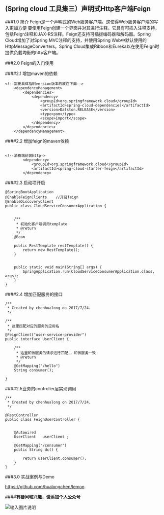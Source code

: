 ## (Spring cloud 工具集三）声明式Http客户端Feign

###1.0 简介
Feign是一个声明式的Web服务客户端。这使得Web服务客户端的写入更加方便 要使用Feign创建一个界面并对其进行注释。它具有可插入注释支持，包括Feign注释和JAX-RS注释。Feign还支持可插拔编码器和解码器。Spring Cloud增加了对Spring MVC注释的支持，并使用Spring Web中默认使用的HttpMessageConverters。Spring Cloud集成Ribbon和Eureka以在使用Feign时提供负载均衡的http客户端。

###2.0 Feign的入门使用

####2.1 增加maven的依赖

```
<!--需要具体指明version版本的放在下面-->
    <dependencyManagement>
        <dependencies>
            <dependency>
                <groupId>org.springframework.cloud</groupId>
                <artifactId>spring-cloud-dependencies</artifactId>
                <version>Dalston.RELEASE</version>
                <type>pom</type>
                <scope>import</scope>
            </dependency>
        </dependencies>
    </dependencyManagement>

```

####2.2 增加feign的maven依赖

```

<!--消费端封装http->
        <dependency>
            <groupId>org.springframework.cloud</groupId>
            <artifactId>spring-cloud-starter-feign</artifactId>
        </dependency>
```

####2.3 启动项开启

```
@SpringBootApplication
@EnableFeignClients    //开启feign
@EnableDiscoveryClient
public class CloudServiceConsumerApplication {


	/**
	 * 初始化客户端调用template
	 * @return
	 */
	@Bean

	public RestTemplate restTemplate() {
		return new RestTemplate();
	}


	public static void main(String[] args) {
		SpringApplication.run(CloudServiceConsumerApplication.class, args);
	}
}

```

####2.4 增加匹配服务的接口

```
/**
 * Created by chenhualong on 2017/7/24.
 */

/**
 * 这里匹配对应的服务的应用名
 */
@FeignClient("user-service-provider")
public interface UserClient {

    /**
     * 这里和微服务的请求进行匹配,，和微服务一致
     * @return
     */
    @GetMapping("/hello")
    String consumer();

}

```

####2.5业务的controller层实现调用

```
/**
 * Created by chenhualong on 2017/7/24.
 */

@RestController
public class FeignUserController {


    @Autowired
    UserClient   userClient ;

    @GetMapping("/consumer")
    public String dc() {

        return userClient.consumer();
    }
}
```

###3.0 实战案例与Demo

https://github.com/hualongchen/lemon

####**有疑问和兴趣，请添加个人公众号**

![输入图片说明](http://7xordd.com1.z0.glb.clouddn.com/qrcode_for_gh_363af0fc9423_430.jpg "在这里输入图片标题")